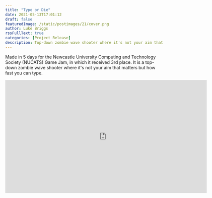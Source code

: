 ```yaml
---
title: "Type or Die"
date: 2021-05-13T17:01:12
draft: false
featuredImage: /static/postimages/21/cover.png
author: Luke Briggs
rssFullText: true
categories: [Project Release]
description: Top-down zombie wave shooter where it's not your aim that matters but how fast you can type.
---
```


Made in 5 days for the Newcastle University Computing and Technology Society (NUCATS) Game Jam, in which it received 3rd place.
It is a top-down zombie wave shooter where it's not your aim that matters but how fast you can type.

<iframe src="https://itch.io/embed-upload/3450940?color=333333" allowfullscreen="" width="1280px" height="720px" frameborder="0" style="transform: scale(0.5); margin-left: -320px; margin-top: -180px;"><a href="https://lukebriggs.itch.io/type-or-die">Play Type or Die on itch.io</a></iframe>